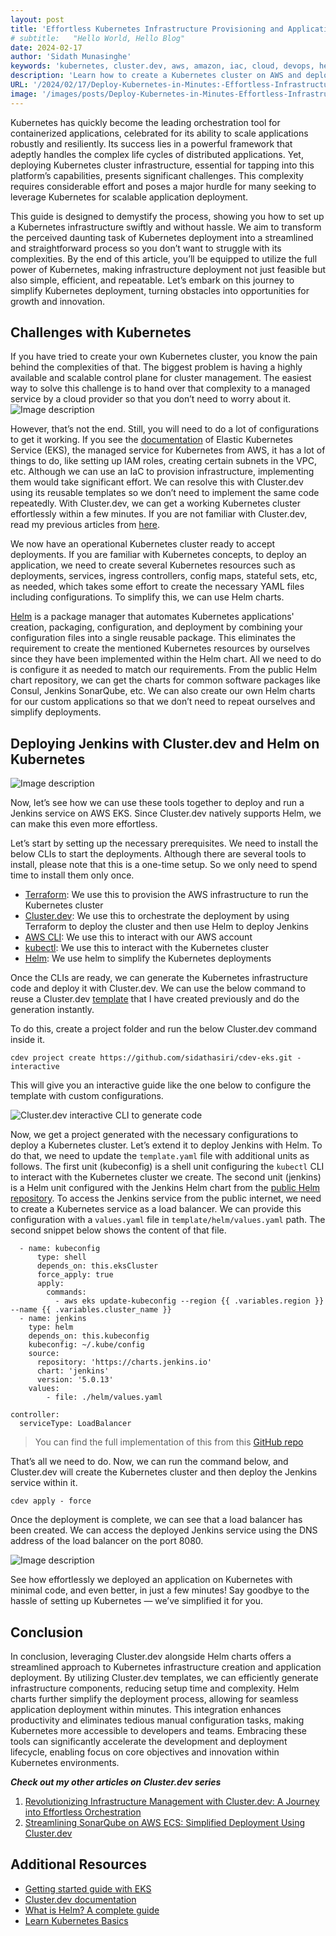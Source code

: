 ```yaml
---
layout: post
title: 'Effortless Kubernetes Infrastructure Provisioning and Application Deployment with Cluster.dev and Helm Charts'
# subtitle:   "Hello World, Hello Blog"
date: 2024-02-17
author: 'Sidath Munasinghe'
keywords: 'kubernetes, cluster.dev, aws, amazon, iac, cloud, devops, helm, sidath, munasinghe'
description: 'Learn how to create a Kubernetes cluster on AWS and deploy a Jenkins service via Helm within minutes using Cluster.dev'
URL: '/2024/02/17/Deploy-Kubernetes-in-Minutes:-Effortless-Infrastructure-Creation-and-Application-Deployment-with-Cluster.dev-and-Helm-Charts/'
image: '/images/posts/Deploy-Kubernetes-in-Minutes-Effortless-Infrastructure-Creation-and-Application-Deployment-with-Cluster.dev-and-Helm-Charts/k8-with-helm.png'
---
```


Kubernetes has quickly become the leading orchestration tool for containerized applications, celebrated for its ability to scale applications robustly and resiliently. Its success lies in a powerful framework that adeptly handles the complex life cycles of distributed applications. Yet, deploying Kubernetes cluster infrastructure, essential for tapping into this platform’s capabilities, presents significant challenges. This complexity requires considerable effort and poses a major hurdle for many seeking to leverage Kubernetes for scalable application deployment.

This guide is designed to demystify the process, showing you how to set up a Kubernetes infrastructure swiftly and without hassle. We aim to transform the perceived daunting task of Kubernetes deployment into a streamlined and straightforward process so you don’t want to struggle with its complexities. By the end of this article, you’ll be equipped to utilize the full power of Kubernetes, making infrastructure deployment not just feasible but also simple, efficient, and repeatable. Let’s embark on this journey to simplify Kubernetes deployment, turning obstacles into opportunities for growth and innovation.

## Challenges with Kubernetes
If you have tried to create your own Kubernetes cluster, you know the pain behind the complexities of that. The biggest problem is having a highly available and scalable control plane for cluster management. The easiest way to solve this challenge is to hand over that complexity to a managed service by a cloud provider so that you don’t need to worry about it.
![Image description](https://dev-to-uploads.s3.amazonaws.com/uploads/articles/z1m55xa6e3fhkm5ue9vm.png)

However, that’s not the end. Still, you will need to do a lot of configurations to get it working. If you see the [documentation](https://docs.aws.amazon.com/eks/latest/userguide/getting-started.html) of Elastic Kubernetes Service (EKS), the managed service for Kubernetes from AWS, it has a lot of things to do, like setting up IAM roles, creating certain subnets in the VPC, etc. Although we can use an IaC to provision infrastructure, implementing them would take significant effort. We can resolve this with Cluster.dev using its reusable templates so we don’t need to implement the same code repeatedly. With Cluster.dev, we can get a working Kubernetes cluster effortlessly within a few minutes. If you are not familiar with Cluster.dev, read my previous articles from [here](https://aws.plainenglish.io/revolutionizing-infrastructure-management-with-cluster-dev-a-journey-into-effortless-orchestration-759b9379cebe).

We now have an operational Kubernetes cluster ready to accept deployments. If you are familiar with Kubernetes concepts, to deploy an application, we need to create several Kubernetes resources such as deployments, services, ingress controllers, config maps, stateful sets, etc, as needed, which takes some effort to create the necessary YAML files including configurations. To simplify this, we can use Helm charts.

[Helm](https://helm.sh/) is a package manager that automates Kubernetes applications' creation, packaging, configuration, and deployment by combining your configuration files into a single reusable package. This eliminates the requirement to create the mentioned Kubernetes resources by ourselves since they have been implemented within the Helm chart. All we need to do is configure it as needed to match our requirements. From the public Helm chart repository, we can get the charts for common software packages like Consul, Jenkins SonarQube, etc. We can also create our own Helm charts for our custom applications so that we don’t need to repeat ourselves and simplify deployments.

## Deploying Jenkins with Cluster.dev and Helm on Kubernetes

![Image description](https://dev-to-uploads.s3.amazonaws.com/uploads/articles/ig85dkbwukorl7429d80.png)

Now, let’s see how we can use these tools together to deploy and run a Jenkins service on AWS EKS. Since Cluster.dev natively supports Helm, we can make this even more effortless.

Let’s start by setting up the necessary prerequisites. We need to install the below CLIs to start the deployments. Although there are several tools to install, please note that this is a one-time setup. So we only need to spend time to install them only once.

- [Terraform](https://developer.hashicorp.com/terraform/tutorials/aws-get-started/install-cli): We use this to provision the AWS infrastructure to run the Kubernetes cluster
- [Cluster.dev](https://docs.cluster.dev/installation-upgrade/): We use this to orchestrate the deployment by using Terraform to deploy the cluster and then use Helm to deploy Jenkins
- [AWS CLI](https://docs.aws.amazon.com/cli/latest/userguide/getting-started-install.html): We use this to interact with our AWS account
- [kubectl](https://docs.aws.amazon.com/eks/latest/userguide/install-kubectl.html): We use this to interact with the Kubernetes cluster
- [Helm](https://helm.sh/docs/intro/install/): We use helm to simplify the Kubernetes deployments

Once the CLIs are ready, we can generate the Kubernetes infrastructure code and deploy it with Cluster.dev. We can use the below command to reuse a Cluster.dev [template](https://github.com/sidathasiri/cdev-eks) that I have created previously and do the generation instantly.

To do this, create a project folder and run the below Cluster.dev command inside it.

```
cdev project create https://github.com/sidathasiri/cdev-eks.git - interactive
```
This will give you an interactive guide like the one below to configure the template with custom configurations.

![Cluster.dev interactive CLI to generate code
](https://dev-to-uploads.s3.amazonaws.com/uploads/articles/8acq7712rc2l96luc1v4.png)

Now, we get a project generated with the necessary configurations to deploy a Kubernetes cluster. Let’s extend it to deploy Jenkins with Helm. To do that, we need to update the `template.yaml` file with additional units as follows. The first unit (kubeconfig) is a shell unit configuring the `kubectl` CLI to interact with the Kubernetes cluster we create. The second unit (jenkins) is a Helm unit configured with the Jenkins Helm chart from the [public Helm repository](https://charts.jenkins.io/). To access the Jenkins service from the public internet, we need to create a Kubernetes service as a load balancer. We can provide this configuration with a `values.yaml` file in `template/helm/values.yaml` path. The second snippet below shows the content of that file.

```
  - name: kubeconfig
      type: shell
      depends_on: this.eksCluster
      force_apply: true
      apply:
        commands:
          - aws eks update-kubeconfig --region {{ .variables.region }} --name {{ .variables.cluster_name }}
  - name: jenkins
    type: helm
    depends_on: this.kubeconfig
    kubeconfig: ~/.kube/config
    source:
      repository: 'https://charts.jenkins.io'
      chart: 'jenkins'
      version: '5.0.13'
    values:
        - file: ./helm/values.yaml
```

```
controller:
  serviceType: LoadBalancer
```

> You can find the full implementation of this from this [GitHub repo](https://github.com/sidathasiri/cdev-eks-jenkins)

That’s all we need to do. Now, we can run the command below, and Cluster.dev will create the Kubernetes cluster and then deploy the Jenkins service within it.

```
cdev apply - force
```
Once the deployment is complete, we can see that a load balancer has been created. We can access the deployed Jenkins service using the DNS address of the load balancer on the port 8080.

![Image description](https://dev-to-uploads.s3.amazonaws.com/uploads/articles/gbbd7ybu0hb1s5qps946.png)

See how effortlessly we deployed an application on Kubernetes with minimal code, and even better, in just a few minutes! Say goodbye to the hassle of setting up Kubernetes — we’ve simplified it for you.

## Conclusion
In conclusion, leveraging Cluster.dev alongside Helm charts offers a streamlined approach to Kubernetes infrastructure creation and application deployment. By utilizing Cluster.dev templates, we can efficiently generate infrastructure components, reducing setup time and complexity. Helm charts further simplify the deployment process, allowing for seamless application deployment within minutes. This integration enhances productivity and eliminates tedious manual configuration tasks, making Kubernetes more accessible to developers and teams. Embracing these tools can significantly accelerate the development and deployment lifecycle, enabling focus on core objectives and innovation within Kubernetes environments.

**_Check out my other articles on Cluster.dev series_**

1. [Revolutionizing Infrastructure Management with Cluster.dev: A Journey into Effortless Orchestration](https://medium.com/aws-in-plain-english/revolutionizing-infrastructure-management-with-cluster-dev-a-journey-into-effortless-orchestration-759b9379cebe)
2. [Streamlining SonarQube on AWS ECS: Simplified Deployment Using Cluster.dev](https://aws.plainenglish.io/streamlining-sonarqube-on-aws-ecs-simplified-deployment-using-cluster-dev-0b988536fff0)

## Additional Resources

- [Getting started guide with EKS](https://docs.aws.amazon.com/eks/latest/userguide/getting-started-console.html)
- [Cluster.dev documentation](https://docs.cluster.dev/)
- [What is Helm? A complete guide](https://circleci.com/blog/what-is-helm/)
- [Learn Kubernetes Basics](https://kubernetes.io/docs/tutorials/kubernetes-basics/)